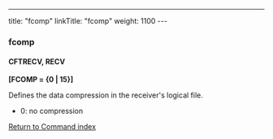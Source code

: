 ---
title: "fcomp"
linkTitle: "fcomp"
weight: 1100
---<span id="fcomp"></span>

### fcomp

#### CFTRECV, RECV

****[FCOMP = {0 &#124; 15}]****

Defines the data compression in the receiver's logical file.

* 0: no compression

[Return to Command index](../../)
